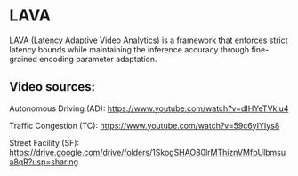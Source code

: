 # LAVA
LAVA (Latency Adaptive Video Analytics) is a framework that enforces strict latency bounds while maintaining the inference accuracy through fine-grained encoding parameter adaptation.

## Video sources:
Autonomous Driving (AD): https://www.youtube.com/watch?v=dIHYeTVklu4

Traffic Congestion (TC): https://www.youtube.com/watch?v=59c6yIYIys8

Street Facility (SF): https://drive.google.com/drive/folders/1SkogSHAO80lrMThiznVMfpUlbmsua8qR?usp=sharing
